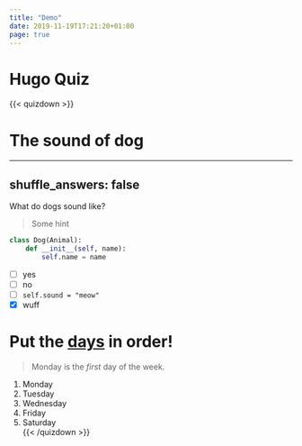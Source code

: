 ```yaml
---
title: "Demo"
date: 2019-11-19T17:21:20+01:00
page: true
---
```


# Hugo Quiz

{{< quizdown >}}
# The sound of dog

---
shuffle_answers: false
---

What do dogs sound like?

> Some hint

```python
class Dog(Animal):
    def __init__(self, name):
        self.name = name
```

- [ ] yes
- [ ] no
- [ ] `self.sound = "meow"`
- [x] wuff

# Put the [days](https://en.wikipedia.org/wiki/Day) in order!

> Monday is the *first* day of the week.

1. Monday
2. Tuesday
3. Wednesday
4. Friday
5. Saturday  
{{< /quizdown >}}

